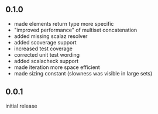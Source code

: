 ## 0.1.0

* made elements return type more specific
* "improved performance" of multiset concatenation
* added missing scalaz resolver
* added scoverage support
* increased test coverage
* corrected unit test wording
* added scalacheck support
* made iteration more space efficient
* made sizing constant (slowness was visible in large sets)

## 0.0.1
initial release
